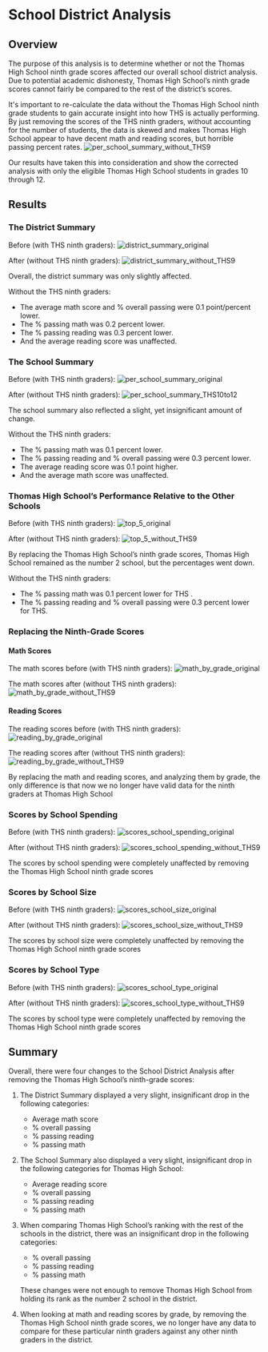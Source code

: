 # School District Analysis

## Overview

The purpose of this analysis is to determine whether or not the Thomas High School ninth grade scores affected our overall school district analysis. Due to potential academic dishonesty, Thomas High School’s ninth grade scores cannot fairly be compared to the rest of the district’s scores.

It's important to re-calculate the data without the Thomas High School ninth grade students to gain accurate insight into how THS is actually performing. By just removing the scores of the THS ninth graders, without accounting for the number of students, the data is skewed and makes Thomas High School appear to have decent math and reading scores, but horrible passing percent rates.
![per_school_summary_without_THS9](https://user-images.githubusercontent.com/105808695/177363723-131d87db-7588-4288-9286-0bfd193473fe.png)

Our results have taken this into consideration and show the corrected analysis with only the eligible Thomas High School students in grades 10 through 12.

## Results

### The District Summary
Before (with THS ninth graders):
![district_summary_original](https://user-images.githubusercontent.com/105808695/177358854-dbb04644-e3f1-44e4-9fce-44815aa2943c.png)

After (without THS ninth graders):
![district_summary_without_THS9](https://user-images.githubusercontent.com/105808695/177358835-ecd07d67-ce9f-4f73-8a95-c5a5265a459c.png)

Overall, the district summary was only slightly affected.

Without the THS ninth graders:
- The average math score and % overall passing were 0.1 point/percent lower.
- The % passing math was 0.2 percent lower.
- The % passing reading was 0.3 percent lower.
- And the average reading score was unaffected.

### The School Summary
Before (with THS ninth graders):
![per_school_summary_original](https://user-images.githubusercontent.com/105808695/177358795-59672691-7d60-4242-9844-999d18fa0a81.png)

After (without THS ninth graders):
![per_school_summary_THS10to12](https://user-images.githubusercontent.com/105808695/177358769-925bfcf2-e5fd-4f96-817d-8841aecb921a.png)

The school summary also reflected a slight, yet insignificant amount of change.

Without the THS ninth graders:
- The % passing math was 0.1 percent lower.
- The % passing reading and % overall passing were 0.3 percent lower.
- The average reading score was 0.1 point higher.
- And the average math score was unaffected.

### Thomas High School’s Performance Relative to the Other Schools
Before (with THS ninth graders):
![top_5_original](https://user-images.githubusercontent.com/105808695/177358707-c61d6b3d-2a89-47c4-b08c-15f894e15ab4.png)

After (without THS ninth graders):
![top_5_without_THS9](https://user-images.githubusercontent.com/105808695/177358672-39d8eba6-6e37-4752-874a-e9814f494f82.png)

By replacing the Thomas High School’s ninth grade scores, Thomas High School remained as the number 2 school, but the percentages went down.

Without the THS ninth graders:
- The % passing math was 0.1 percent lower for THS .
- The % passing reading and % overall passing were 0.3 percent lower for THS.

### Replacing the Ninth-Grade Scores
#### Math Scores
The math scores before (with THS ninth graders):
![math_by_grade_original](https://user-images.githubusercontent.com/105808695/177358628-953f78c2-4b5e-43fb-8c8c-ad99746a7a82.png)

The math scores after (without THS ninth graders): 
![math_by_grade_without_THS9](https://user-images.githubusercontent.com/105808695/177358583-a516daad-9394-4202-8112-c3c6f8505abd.png)

#### Reading Scores
The reading scores before (with THS ninth graders): 
![reading_by_grade_original](https://user-images.githubusercontent.com/105808695/177358514-812b6f38-286f-482e-b751-d78daac4efa7.png)

The reading scores after (without THS ninth graders): 
![reading_by_grade_without_THS9](https://user-images.githubusercontent.com/105808695/177358483-10c3e100-416b-44bc-b924-d0b3a1005a4e.png)

By replacing the math and reading scores, and analyzing them by grade, the only difference is that now we no longer have valid data for the ninth graders at Thomas High School

### Scores by School Spending
Before (with THS ninth graders):
![scores_school_spending_original](https://user-images.githubusercontent.com/105808695/177358354-1145661b-817c-4345-bcd5-e616593c6c5c.png)

After (without THS ninth graders):
![scores_school_spending_without_THS9](https://user-images.githubusercontent.com/105808695/177358329-2d88e894-bfd4-4d7a-bd91-1fce24060fb3.png)

The scores by school spending were completely unaffected by removing the Thomas High School ninth grade scores

### Scores by School Size
Before (with THS ninth graders):
![scores_school_size_original](https://user-images.githubusercontent.com/105808695/177358284-ef93f960-28ce-423f-9f5f-50a14beb82bc.png)

After (without THS ninth graders):
![scores_school_size_without_THS9](https://user-images.githubusercontent.com/105808695/177358253-078013de-209c-42a0-85e7-4dddfd2a400e.png)

The scores by school size were completely unaffected by removing the Thomas High School ninth grade scores

### Scores by School Type
Before (with THS ninth graders):
![scores_school_type_original](https://user-images.githubusercontent.com/105808695/177358211-79dee917-4b0e-462f-af54-ef2e16de5978.png)

After (without THS ninth graders):
![scores_school_type_without_THS9](https://user-images.githubusercontent.com/105808695/177358166-f0f24912-3186-4e6b-ba63-8e27d89cc2a8.png)

The scores by school type were completely unaffected by removing the Thomas High School ninth grade scores

## Summary

Overall, there were four changes to the School District Analysis after removing the Thomas High School’s ninth-grade scores:

1.	The District Summary displayed a very slight, insignificant drop in the following categories:
      - Average math score
      - % overall passing
      - % passing reading
      - % passing math

2.	The School Summary also displayed a very slight, insignificant drop in the following categories for Thomas High School:
      - Average reading score
      - % overall passing
      - % passing reading
      - % passing math

3.	When comparing Thomas High School’s ranking with the rest of the schools in the district, there was an insignificant drop in the following categories:
      - % overall passing
      - % passing reading
      - % passing math
    
    These changes were not enough to remove Thomas High School from holding its rank as the number 2 school in the district.

4.	When looking at math and reading scores by grade, by removing the Thomas High School ninth grade scores, we no longer have any data to compare for these particular ninth graders against any other ninth graders in the district.
